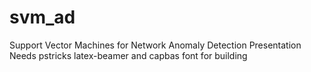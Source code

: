 svm_ad
======

Support Vector Machines for Network Anomaly Detection Presentation
Needs pstricks latex-beamer and capbas font for building
